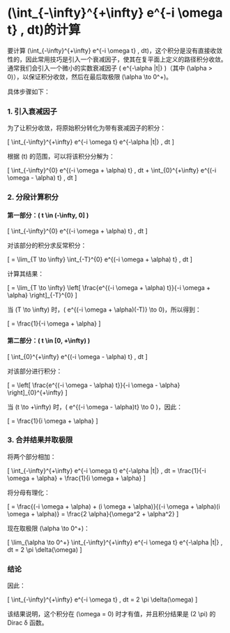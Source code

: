 # \(\int_{-\infty}^{+\infty} e^{-i \omega t} \, dt\)的计算

要计算 \(\int_{-\infty}^{+\infty} e^{-i \omega t} \, dt\)，这个积分是没有直接收敛性的，因此常用技巧是引入一个衰减因子，使其在复平面上定义的路径积分收敛。通常我们会引入一个微小的实数衰减因子 \( e^{-\alpha |t|} \)（其中 \(\alpha > 0\)），以保证积分收敛，然后在最后取极限 \(\alpha \to 0^+\)。

具体步骤如下：

### 1. 引入衰减因子
为了让积分收敛，将原始积分转化为带有衰减因子的积分：

\[
\int_{-\infty}^{+\infty} e^{-i \omega t} e^{-\alpha |t|} \, dt
\]

根据 \(t\) 的范围，可以将该积分分解为：

\[
\int_{-\infty}^{0} e^{(-i \omega + \alpha) t} \, dt + \int_{0}^{+\infty} e^{(-i \omega - \alpha) t} \, dt
\]

### 2. 分段计算积分
#### 第一部分：\( t \in (-\infty, 0] \)

\[
\int_{-\infty}^{0} e^{(-i \omega + \alpha) t} \, dt
\]

对该部分的积分求反常积分：

\[
= \lim_{T \to \infty} \int_{-T}^{0} e^{(-i \omega + \alpha) t} \, dt
\]

计算其结果：

\[
= \lim_{T \to \infty} \left[ \frac{e^{(-i \omega + \alpha) t}}{-i \omega + \alpha} \right]_{-T}^{0}
\]

当 \(T \to \infty\) 时，\( e^{(-i \omega + \alpha)(-T)} \to 0\)，所以得到：

\[
= \frac{1}{-i \omega + \alpha}
\]

#### 第二部分：\( t \in [0, +\infty) \)

\[
\int_{0}^{+\infty} e^{(-i \omega - \alpha) t} \, dt
\]

对该部分进行积分：

\[
= \left[ \frac{e^{(-i \omega - \alpha) t}}{-i \omega - \alpha} \right]_{0}^{+\infty}
\]

当 \(t \to +\infty\) 时，\( e^{(-i \omega - \alpha)t} \to 0 \)，因此：

\[
= \frac{1}{i \omega + \alpha}
\]

### 3. 合并结果并取极限
将两个部分相加：

\[
\int_{-\infty}^{+\infty} e^{-i \omega t} e^{-\alpha |t|} \, dt = \frac{1}{-i \omega + \alpha} + \frac{1}{i \omega + \alpha}
\]

将分母有理化：

\[
= \frac{(-i \omega + \alpha) + (i \omega + \alpha)}{(-i \omega + \alpha)(i \omega + \alpha)} = \frac{2 \alpha}{\omega^2 + \alpha^2}
\]

现在取极限 \(\alpha \to 0^+\)：

\[
\lim_{\alpha \to 0^+} \int_{-\infty}^{+\infty} e^{-i \omega t} e^{-\alpha |t|} \, dt = 2 \pi \delta(\omega)
\]

### 结论
因此：

\[
\int_{-\infty}^{+\infty} e^{-i \omega t} \, dt = 2 \pi \delta(\omega)
\]

该结果说明，这个积分在 \(\omega = 0\) 时才有值，并且积分结果是 \(2 \pi\) 的 Dirac δ 函数。